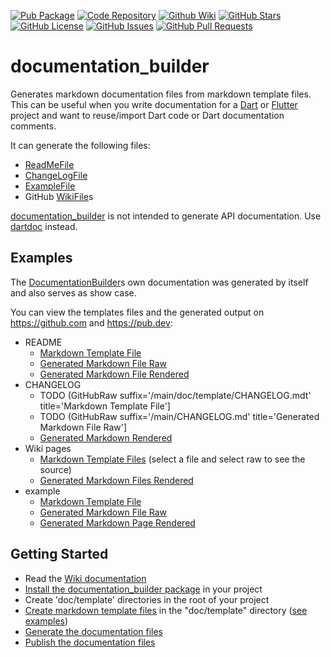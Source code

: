 [//]: # (This file was generated from: doc/template/README.mdt using the documentation_builder package on: 2022-01-27 14:39:42.386524.)
[![Pub Package](https://img.shields.io/pub/v/documentation_builder)](https://pub.dev/packages/documentation_builder)
[![Code Repository](https://img.shields.io/badge/repository-git%20hub-informational)](https://github.com/domain-centric/documentation_builder)
[![Github Wiki](https://img.shields.io/badge/documentation-wiki-informational)](https://github.com/domain-centric/documentation_builder/wiki)
[![GitHub Stars](https://img.shields.io/github/stars/domain-centric/documentation_builder)](https://github.com/domain-centric/documentation_builder/stargazers)
[![GitHub License](https://img.shields.io/badge/license-MIT-informational)](https://github.com/domain-centric/documentation_builder/blob/main/LICENSE)
[![GitHub Issues](https://img.shields.io/github/issues/domain-centric/documentation_builder)](https://github.com/domain-centric/documentation_builder/issues)
[![GitHub Pull Requests](https://img.shields.io/github/issues-pr/domain-centric/documentation_builder)](https://github.com/domain-centric/documentation_builder/pulls)

<a id='documentation-builder'></a>
# documentation_builder
Generates markdown documentation files from markdown template files.
This can be useful when you write documentation for a
[Dart](https://dart.dev/) or [Flutter](https://flutter.dev/) project
and want to reuse/import Dart code or Dart documentation comments.

It can generate the following files:
- [ReadMeFile](https://github.com/domain-centric/documentation_builder/wiki/03-Markdown-Template-Files#readme-template-file)
- [ChangeLogFile](https://github.com/domain-centric/documentation_builder/wiki/03-Markdown-Template-Files#changelog-template-file)
- [ExampleFile](https://github.com/domain-centric/documentation_builder/wiki/03-Markdown-Template-Files#example-template-file)
- GitHub [WikiFile](https://github.com/domain-centric/documentation_builder/wiki/03-Markdown-Template-Files#wiki-template-files)s

[documentation_builder](https://pub.dev/packages/documentation_builder) is not intended to generate API documentation.
Use [dartdoc](https://dart.dev/tools/dartdoc) instead.


<a id='examples'></a>
## Examples
The [DocumentationBuilder](https://github.com/domain-centric/documentation_builder/wiki/01-Documentation-Builder#lib-builder-documentation-builder-dart-documentationbuilder)s own documentation was generated by itself and also serves as show case.

You can view the templates files and the generated output on https://github.com and https://pub.dev:

- README
  - [Markdown Template File](https://raw.githubusercontent.com/domain-centric/documentation_builder/main/doc/template/README.mdt)
  - [Generated Markdown File Raw](https://raw.githubusercontent.com/domain-centric/documentation_builder/main/README.md)
  - [Generated Markdown File Rendered](https://pub.dev/packages/documentation_builder)
- CHANGELOG
  - TODO (GitHubRaw suffix='/main/doc/template/CHANGELOG.mdt' title='Markdown Template File']
  - TODO (GitHubRaw suffix='/main/CHANGELOG.md' title='Generated Markdown File Raw']
  - [Generated Markdown Rendered](https://pub.dev/packages/documentation_builder/versions)
- Wiki pages
  - [Markdown Template Files](https://github.com/domain-centric/documentation_builder/tree/main/doc/template) (select a file and select raw to see the source)
  - [Generated Markdown Files Rendered](https://github.com/domain-centric/documentation_builder/wiki)
- example
  - [Markdown Template File](https://raw.githubusercontent.com/domain-centric/documentation_builder/main/doc/template/example.mdt)
  - [Generated Markdown File Raw](https://raw.githubusercontent.com/domain-centric/documentation_builder/main/example/example.md)
  - [Generated Markdown Page Rendered](https://pub.dev/packages/documentation_builder/example)

<a id='getting-started'></a>
## Getting Started
- Read the [Wiki documentation](https://github.com/domain-centric/documentation_builder/wiki)
- [Install the documentation_builder package](https://pub.dev/packages/documentation_builder/install) in your project
- Create 'doc/template' directories in the root of your project
- [Create markdown template files](https://github.com/domain-centric/documentation_builder/wiki/03-Markdown-Template-Files) in the "doc/template" directory ([see examples](https://github.com/domain-centric/documentation_builder/wiki/09-Examples))
- [Generate the documentation files](https://github.com/domain-centric/documentation_builder/wiki/07-Generating-Documentation-Files)
- [Publish the documentation files](https://github.com/domain-centric/documentation_builder/wiki/08-Publishing-Documentation-Files)